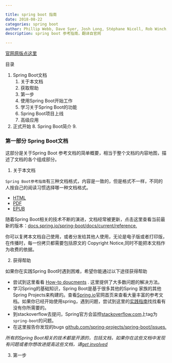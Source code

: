 ```yaml
---

title: spring boot 指南
date: 2018-08-22
categories: spring boot
author: Phillip Webb, Dave Syer, Josh Long, Stéphane Nicoll, Rob Winch, Andy Wilkinson, Marcel Overdijk, Christian Dupuis, Sébastien Deleuze, Michael Simons, Vedran Pavić, Jay Bryant
description: spring boot 参考指南，翻译自官网

---
```



[官网原版点这里](https://docs.spring.io/spring-boot/docs/2.0.0.M7/reference/htmlsingle/#howto-initialize-a-spring-batch-database)

目录
1. Spring Boot文档
   1. 关于本文档
   2. 获取帮助
   3. 第一步
   4. 使用Spring Boot开始工作
   5. 学习关于Spring Boot的功能
   6. Spring Boot项目上线
   7. 高级应用
2. 正式开始
   8. Spring Boot简介
   9. 

### 第一部分 Spring Boot文档

这部分是关于Spring Boot 参考文档的简单概要，相当于整个文档的内容地图，描述了文档的各个组成部分。

1. 关于本文档

`Spring Boot参考指南`有三种文档格式，内容是一致的，但是格式不一样，不同的人按自己的阅读习惯选择哪一种文档格式。

* [HTML](https://docs.spring.io/spring-boot/docs/2.0.0.M7/reference/html/)
* [PDF](https://docs.spring.io/spring-boot/docs/2.0.0.M7/reference/pdf/spring-boot-reference.pdf)
* [EPUB](https://docs.spring.io/spring-boot/docs/2.0.0.M7/reference/epub/spring-boot-reference.epub)

随着Spring Boot相关的技术不断的演进，文档经常被更新，点击这里查看当前最新的版本：[docs.spring.io/spring-boot/docs/current/reference.](https://docs.spring.io/spring-boot/docs/current/reference/)

你可以复拷本文档自己使用，或者分发给其他人使用，无论是电子版或者打印版，在传播时，每一份拷贝都需要包括原文的 Copyright Notice,同时不能把本文档作为收费的依据。

2. 获得帮助

如果你在实践Spring Boot时遇到困难，希望你能通过以下途径获得帮助
* 尝试到这里看看 [How-to doucments](https://docs.spring.io/spring-boot/docs/2.0.0.M7/reference/htmlsingle/#howto) . 这里提供了大多数问题的解决方法。
* 学习Spring的基础知识，Spring Boot是基于很多其他的Spring 家族的其他Spring Projects来构建的。查看[Spring.io](https://spring.io/)官网首页来查看大量丰富的参考文档。如果你已经开始使用spring，遇到问题，尝试到这里的[实践指南](https://spring.io/guides)找找看有没有你所需要的。
* 到stackoverflow去提问，Spring官方会监控[stackoverflow.com](https://stackoverflow.com/)上tag为`spring-boot`的问题。
* 在这里报告你发现的bugs [ github.com/spring-projects/spring-boot/issues.](https://github.com/spring-projects/spring-boot/issues)

*所有的Spring Boot相关的技术都是开源的，包括文档，如果你在这些文档中发现有问题或者你想改进提高这些文档，请[get involved](https://github.com/spring-projects/spring-boot/tree/v2.0.0.M7)*

3. 第一步